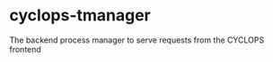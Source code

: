 cyclops-tmanager
================

The backend process manager to serve requests from the CYCLOPS frontend
